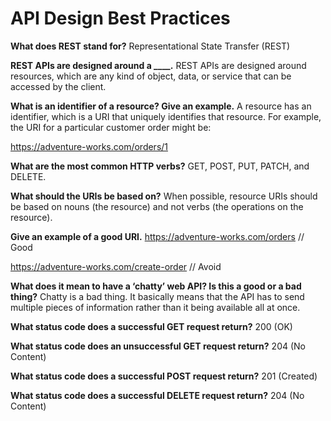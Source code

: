 # API Design Best Practices

**What does REST stand for?**
Representational State Transfer (REST)

**REST APIs are designed around a ____.**
REST APIs are designed around resources, which are any kind of object, data, or service that can be accessed by the client.

**What is an identifier of a resource? Give an example.**
A resource has an identifier, which is a URI that uniquely identifies that resource. For example, the URI for a particular customer order might be:

https://adventure-works.com/orders/1

**What are the most common HTTP verbs?**
GET, POST, PUT, PATCH, and DELETE.

**What should the URIs be based on?**
When possible, resource URIs should be based on nouns (the resource) and not verbs (the operations on the resource).

**Give an example of a good URI.**
https://adventure-works.com/orders // Good

https://adventure-works.com/create-order // Avoid

**What does it mean to have a ‘chatty’ web API? Is this a good or a bad thing?**
Chatty is a bad thing. It basically means that the API has to send multiple pieces of information rather than it being available all at once.

**What status code does a successful GET request return?**
200 (OK)

**What status code does an unsuccessful GET request return?**
204 (No Content)

**What status code does a successful POST request return?**
201 (Created)

**What status code does a successful DELETE request return?**
204 (No Content)